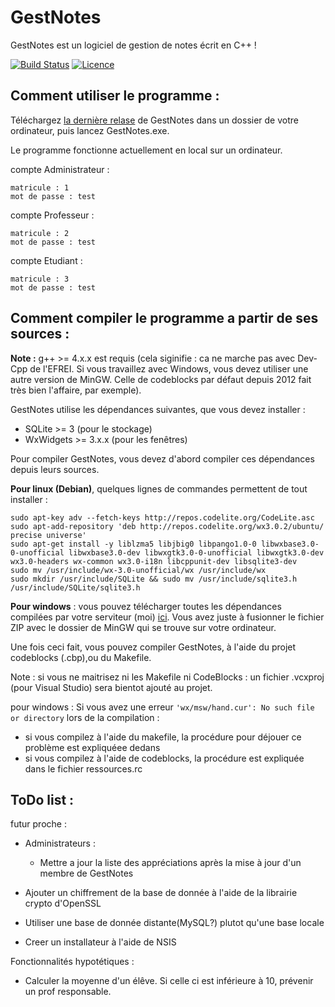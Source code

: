 # GestNotes
GestNotes est un logiciel de gestion de notes écrit en C++ !

[![Build Status](https://travis-ci.org/gusfl/GestNotes.svg)](https://travis-ci.org/gusfl/GestNotes) [![Licence](https://img.shields.io/hexpm/l/plug.svg)](https://fr.wikipedia.org/wiki/Licence_Apache)

## Comment utiliser le programme : 

Téléchargez [la dernière relase](https://github.com/gusfl/GestNotes/releases/latest) de GestNotes dans un dossier de votre ordinateur, puis lancez GestNotes.exe.

Le programme fonctionne actuellement en local sur un ordinateur. 

compte Administrateur : 
```console
matricule : 1
mot de passe : test
```

compte Professeur : 
```console
matricule : 2
mot de passe : test
```

compte Etudiant : 
```console
matricule : 3
mot de passe : test
```

## Comment compiler le programme a partir de ses sources : 
**Note :**  g++ >= 4.x.x  est requis (cela siginifie : ca ne marche pas avec Dev-Cpp de l'EFREI. Si vous travaillez avec Windows, vous devez utiliser une autre version de MinGW. Celle de codeblocks par défaut depuis 2012 fait très bien l'affaire, par exemple).


GestNotes utilise les dépendances suivantes, que vous devez installer : 
- SQLite >= 3 (pour le stockage)
- WxWidgets >= 3.x.x (pour les fenêtres)

Pour compiler GestNotes, vous devez d'abord compiler ces dépendances depuis leurs sources. 

**Pour linux (Debian)**, quelques lignes de commandes permettent de tout installer : 
 ```console 
sudo apt-key adv --fetch-keys http://repos.codelite.org/CodeLite.asc
sudo apt-add-repository 'deb http://repos.codelite.org/wx3.0.2/ubuntu/ precise universe'
sudo apt-get install -y liblzma5 libjbig0 libpango1.0-0 libwxbase3.0-0-unofficial libwxbase3.0-dev libwxgtk3.0-0-unofficial libwxgtk3.0-dev wx3.0-headers wx-common wx3.0-i18n libcppunit-dev libsqlite3-dev
sudo mv /usr/include/wx-3.0-unofficial/wx /usr/include/wx
sudo mkdir /usr/include/SQLite && sudo mv /usr/include/sqlite3.h /usr/include/SQLite/sqlite3.h 
```

**Pour windows** : 
vous pouvez télécharger toutes les dépendances compilées par votre serviteur (moi) [ici](https://mega.co.nz/#!F5EXzJpY!6W0L0zBizfhRYERPQND_8xvTLXvH4b509XSRd61qLqU). Vous avez juste à fusionner le fichier ZIP avec le dossier de MinGW qui se trouve sur votre ordinateur. 

Une fois ceci fait, vous pouvez compiler GestNotes, à l'aide du projet codeblocks (.cbp),ou du Makefile.

Note : si vous ne maitrisez ni les Makefile ni CodeBlocks : un fichier .vcxproj (pour Visual Studio) sera bientot ajouté au projet.

pour windows : Si vous avez une erreur `'wx/msw/hand.cur': No such file or directory` lors de la compilation : 
- si vous compilez à l'aide du makefile, la procédure pour déjouer ce problème est expliquéee dedans
- si vous compilez à l'aide de codeblocks, la procédure est expliquée dans le fichier ressources.rc

## ToDo list : 

futur proche :
* Administrateurs : 
	* Mettre a jour la liste des appréciations après la mise à jour d'un membre de GestNotes

* Ajouter un chiffrement de la base de donnée à l'aide de la librairie crypto d'OpenSSL
* Utiliser une base de donnée distante(MySQL?) plutot qu'une base locale 
* Creer un installateur à l'aide de NSIS

Fonctionnalités hypotétiques : 
* Calculer la moyenne d'un élêve. Si celle ci est inférieure à 10, prévenir un prof responsable. 
